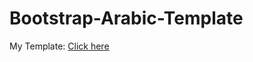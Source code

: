 # Bootstrap-Arabic-Template
My Template: [Click here](https://barah-shammala.github.io/Bootstrap-Arabic-Template/)
